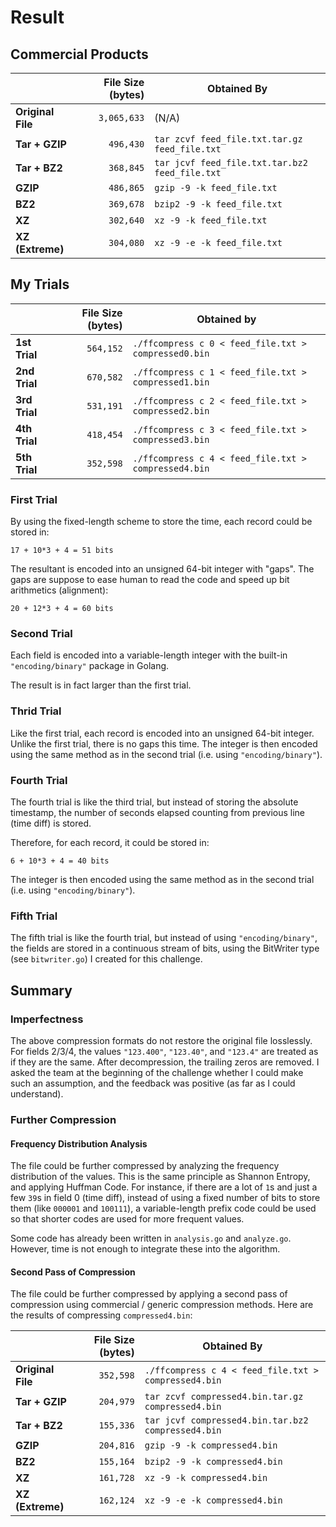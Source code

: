 # Result

## Commercial Products

|                   | File Size (bytes) | Obtained By                                    |
|-------------------|------------------:|------------------------------------------------|
| **Original File** |       `3,065,633` | (N/A)                                          |
| **Tar + GZIP**    |         `496,430` | `tar zcvf feed_file.txt.tar.gz feed_file.txt`  |
| **Tar + BZ2**     |         `368,845` | `tar jcvf feed_file.txt.tar.bz2 feed_file.txt` |
| **GZIP**          |         `486,865` | `gzip -9 -k feed_file.txt`                     |
| **BZ2**           |         `369,678` | `bzip2 -9 -k feed_file.txt`                    |
| **XZ**            |         `302,640` | `xz -9 -k feed_file.txt`                       |
| **XZ (Extreme)**  |         `304,080` | `xz -9 -e -k feed_file.txt`                    |

## My Trials

|               | File Size (bytes) | Obtained by                                          |
|---------------|------------------:|------------------------------------------------------|
| **1st Trial** |         `564,152` | `./ffcompress c 0 < feed_file.txt > compressed0.bin` |
| **2nd Trial** |         `670,582` | `./ffcompress c 1 < feed_file.txt > compressed1.bin` |
| **3rd Trial** |         `531,191` | `./ffcompress c 2 < feed_file.txt > compressed2.bin` |
| **4th Trial** |         `418,454` | `./ffcompress c 3 < feed_file.txt > compressed3.bin` |
| **5th Trial** |         `352,598` | `./ffcompress c 4 < feed_file.txt > compressed4.bin` |

### First Trial

By using the fixed-length scheme to store the time, each record could be stored in:

    17 + 10*3 + 4 = 51 bits

The resultant is encoded into an unsigned 64-bit integer with "gaps". The gaps
are suppose to ease human to read the code and speed up bit arithmetics (alignment):

    20 + 12*3 + 4 = 60 bits

### Second Trial

Each field is encoded into a variable-length integer with the built-in
`"encoding/binary"` package in Golang.

The result is in fact larger than the first trial.

### Thrid Trial

Like the first trial, each record is encoded into an unsigned 64-bit integer.
Unlike the first trial, there is no gaps this time.
The integer is then encoded using the same method as in the second trial
(i.e. using `"encoding/binary"`).

### Fourth Trial

The fourth trial is like the third trial, but instead of storing the absolute
timestamp, the number of seconds elapsed counting from previous line (time diff)
is stored.

Therefore, for each record, it could be stored in:

    6 + 10*3 + 4 = 40 bits

The integer is then encoded using the same method as in the second trial
(i.e. using `"encoding/binary"`).

### Fifth Trial

The fifth trial is like the fourth trial, but instead of using `"encoding/binary"`,
the fields are stored in a continuous stream of bits, using the BitWriter type
(see `bitwriter.go`) I created for this challenge.

## Summary

### Imperfectness

The above compression formats do not restore the original file losslessly.
For fields 2/3/4, the values `"123.400"`, `"123.40"`, and `"123.4"` are treated
as if they are the same. After decompression, the trailing zeros are removed.
I asked the team at the beginning of the challenge whether I could make such an
assumption, and the feedback was positive (as far as I could understand).

### Further Compression

#### Frequency Distribution Analysis

The file could be further compressed by analyzing the frequency distribution of
the values. This is the same principle as Shannon Entropy, and applying Huffman
Code. For instance, if there are a lot of `1`s and just a few `39`s in field 0
(time diff), instead of using a fixed number of bits to store them (like
`000001` and `100111`), a variable-length prefix code could be used so that
shorter codes are used for more frequent values.

Some code has already been written in `analysis.go` and `analyze.go`. However,
time is not enough to integrate these into the algorithm.

#### Second Pass of Compression

The file could be further compressed by applying a second pass of compression
using commercial / generic compression methods. Here are the results of
compressing `compressed4.bin`:

|                   | File Size (bytes) | Obtained By                                          |
|-------------------|------------------:|------------------------------------------------------|
| **Original File** |         `352,598` | `./ffcompress c 4 < feed_file.txt > compressed4.bin` |
| **Tar + GZIP**    |         `204,979` | `tar zcvf compressed4.bin.tar.gz compressed4.bin`    |
| **Tar + BZ2**     |         `155,336` | `tar jcvf compressed4.bin.tar.bz2 compressed4.bin`   |
| **GZIP**          |         `204,816` | `gzip -9 -k compressed4.bin`                         |
| **BZ2**           |         `155,164` | `bzip2 -9 -k compressed4.bin`                        |
| **XZ**            |         `161,728` | `xz -9 -k compressed4.bin`                           |
| **XZ (Extreme)**  |         `162,124` | `xz -9 -e -k compressed4.bin`                        |
